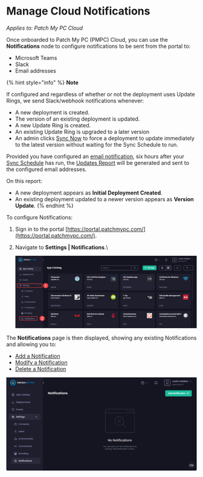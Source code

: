 # Manage Cloud Notifications

_Applies to: Patch My PC Cloud_

Once onboarded to Patch My PC (PMPC) Cloud, you can use the **Notifications** node to configure notifications to be sent from the portal to:

* Microsoft Teams
* Slack
* Email addresses

{% hint style="info" %}
**Note**

If configured and regardless of whether or not the deployment uses Update Rings, we send Slack/webhook notifications whenever:

* A new deployment is created.
* The version of an existing deployment is updated.
* A new Update Ring is created.
* An existing Update Ring is upgraded to a later version
* An admin clicks [Sync Now](../../cloud-deployments/manage-updates-in-cloud/sync-now-cloud-feature.md) to force a deployment to update immediately to the latest version without waiting for the Sync Schedule to run.

Provided you have configured an [email notification](create-a-cloud-email-notification.md), six hours after your [Sync Schedule](../manage-the-sync-schedule-in-cloud.md) has run, the [Updates Report](../../cloud-reference/cloud-email-reference/example-cloud-updates-report-email.md) will be generated and sent to the configured email addresses.

On this report:

* A new deployment appears as **Initial Deployment Created**.
* An existing deployment updated to a newer version appears as **Version Update**.
{% endhint %}

To configure Notifications:

1. Sign in to the portal [https://portal.patchmypc.com/](https://portal.patchmypc.com/).
2.  Navigate to **Settings | Notifications**.\


    ![Navigating to “Settings | Notifications”](/_images/image-(760).png "Navigating to “Settings | Notifications”")

The **Notifications** page is then displayed, showing any existing Notifications and allowing you to:

* [Add a Notification](add-a-cloud-notification.md)
* [Modify a Notification](modify-a-cloud-notification.md)
* [Delete a Notification](delete-a-cloud-notification.md)

![“Notifications” page](/_images/image-(761).png "“Notifications” page")